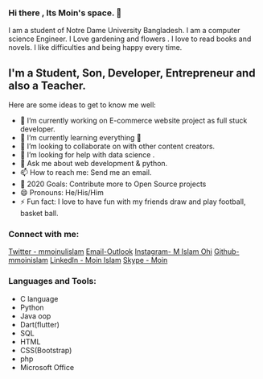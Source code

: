 ### Hi there , Its Moin's space. 👋

I am a student of Notre Dame University Bangladesh. I am a computer science Engineer. 
I Love gardening and flowers . I love to read books and novels. I like difficulties and being happy every time.

<!--
**mmoinislam/mmoinislam** is a ✨ _special_ ✨ repository because its `README.md` (this file) appears on your GitHub profile.
-->
## I'm a Student, Son, Developer, Entrepreneur and also a Teacher.

Here are some ideas to get to know me well:

- 🔭 I’m currently working on E-commerce website project as full stuck developer.
- 🌱 I’m currently learning everything 🤣
- 👯 I’m looking to collaborate on with other content creators.
- 🤔 I’m looking for help with data science .
- 💬 Ask me about web development & python.
- 📫 How to reach me: Send me an email.
- 🥅 2020 Goals: Contribute more to Open Source projects
- 😄 Pronouns: He/His/Him
- ⚡ Fun fact: I love to have fun with my friends draw and play football, basket ball.

### Connect with me:

[Twitter - mmoinulislam](https://twitter.com/mmoinulislam)
[Email-Outlook](mislamohi@outlook.com)
[Instagram- M Islam Ohi](https://www.instagram.com/mislamohi/)
[Github-mmoinislam](https://github.com/mmoinislam)
[LinkedIn - Moin Islam](https://www.linkedin.com/in/moin-islam-14375615b)
[Skype - Moin](https://join.skype.com/invite/qozrPLZbqdKK)
<br />

### Languages and Tools:

 - C language
 - Python
 - Java oop
 - Dart(flutter)
 - SQL
 - HTML
 - CSS(Bootstrap)
 - php
 - Microsoft Office
